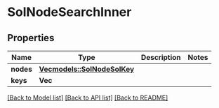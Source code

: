 # SolNodeSearchInner

## Properties

Name | Type | Description | Notes
------------ | ------------- | ------------- | -------------
**nodes** | [**Vec<models::SolNodeSolKey>**](solNode_SolKey.md) |  | 
**keys** | **Vec<String>** |  | 

[[Back to Model list]](../README.md#documentation-for-models) [[Back to API list]](../README.md#documentation-for-api-endpoints) [[Back to README]](../README.md)


